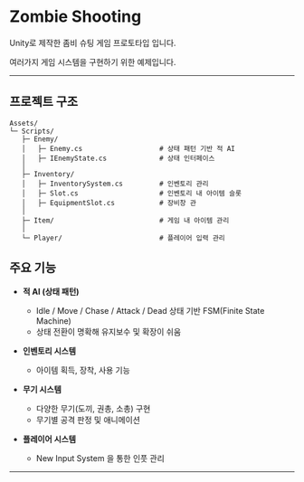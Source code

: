 #  Zombie Shooting


Unity로 제작한 좀비 슈팅 게임 프로토타입 입니다.

여러가지 게임 시스템을 구현하기 위한 예제입니다.

---

## 프로젝트 구조
```
Assets/
└─ Scripts/
   ├─ Enemy/
   │   ├─ Enemy.cs                   # 상태 패턴 기반 적 AI
   │   ├─ IEnemyState.cs             # 상태 인터페이스
   │
   ├─ Inventory/
   │   ├─ InventorySystem.cs         # 인벤토리 관리
   │   ├─ Slot.cs                    # 인벤토리 내 아이템 슬롯
   │   ├─ EquipmentSlot.cs           # 장비창 관
   │
   ├─ Item/                          # 게임 내 아이템 관리
   │
   └─ Player/                        # 플레이어 입력 관리
```

## 주요 기능
-  **적 AI (상태 패턴)**  
    - Idle / Move / Chase / Attack / Dead 상태 기반 FSM(Finite State Machine)
    - 상태 전환이 명확해 유지보수 및 확장이 쉬움  

-  **인벤토리 시스템**  
    - 아이템 획득, 장착, 사용 기능  

-  **무기 시스템**  
    - 다양한 무기(도끼, 권총, 소총) 구현  
    - 무기별 공격 판정 및 애니메이션

-  **플레이어 시스템**  
    - New Input System 을 통한 인풋 관리

---
